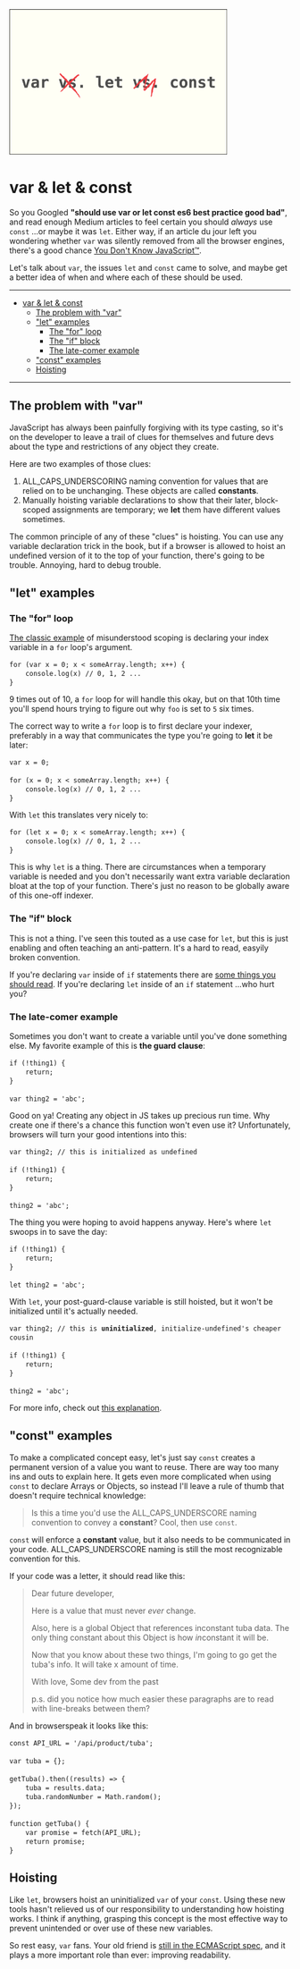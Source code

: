 
<img src="../_images/var-let-const/cover.png" alt="var vs. let vs. const" title="var vs. let vs. const" height="260px"/>

# var & let & const

So you Googled **"should use var or let const es6 best practice good bad"**, and read enough Medium articles to feel certain you should *always* use `const` ...or maybe it was `let`. Either way, if an article du jour left you wondering whether `var` was silently removed from all the browser engines, there's a good chance [You Don't Know JavaScript&trade;](https://github.com/getify/You-Dont-Know-JS/blob/master/scope%20%26%20closures/ch3.md#review-tldr).

Let's talk about `var`, the issues `let` and `const` came to solve, and maybe get a better idea of when and where each of these should be used.

* * *

<!-- MarkdownTOC -->

- [var & let & const](#var--let--const)
  - [The problem with "var"](#the-problem-with-%22var%22)
  - ["let" examples](#%22let%22-examples)
    - [The "for" loop](#the-%22for%22-loop)
    - [The "if" block](#the-%22if%22-block)
    - [The late-comer example](#the-late-comer-example)
  - ["const" examples](#%22const%22-examples)
  - [Hoisting](#hoisting)

<!-- /MarkdownTOC -->

* * *

<a name="the-problem-with-var"></a>
## The problem with "var"

JavaScript has always been painfully forgiving with its type casting, so it's on the developer to leave a trail of clues for themselves and future devs about the type and restrictions of any object they create.

Here are two examples of those clues:

1. ALL_CAPS_UNDERSCORING naming convention for values that are relied on to be unchanging. These objects are called **constants**.
2. Manually hoisting variable declarations to show that their later, block-scoped assignments are temporary; we **let** them have different values sometimes.

The common principle of any of these "clues" is hoisting. You can use any variable declaration trick in the book, but if a browser is allowed to hoist an undefined version of it to the top of your function, there's going to be trouble. Annoying, hard to debug trouble.

<a name="let-examples"></a>
## "let" examples

<a name="the-for-loop"></a>
### The "for" loop

[The classic example](https://github.com/getify/You-Dont-Know-JS/blob/master/scope%20%26%20closures/ch5.md#loops--closure) of misunderstood scoping is declaring your index variable in a `for` loop's argument.

    for (var x = 0; x < someArray.length; x++) {
        console.log(x) // 0, 1, 2 ...
    }

9 times out of 10, a `for` loop for will handle this okay, but on that 10th time you'll spend hours trying to figure out why `foo` is set to `5` six times.

The correct way to write a `for` loop is to first declare your indexer, preferably in a way that communicates the type you're going to **let** it be later:

    var x = 0;

    for (x = 0; x < someArray.length; x++) {
        console.log(x) // 0, 1, 2 ...
    }

With `let` this translates very nicely to:

    for (let x = 0; x < someArray.length; x++) {
        console.log(x) // 0, 1, 2 ...
    }

This is why `let` is a thing. There are circumstances when a temporary variable is needed and you don't necessarily want extra variable declaration bloat at the top of your function. There's just no reason to be globally aware of this one-off indexer.

<a name="the-if-block"></a>
### The "if" block

This is not a thing. I've seen this touted as a use case for `let`, but this is just enabling and often teaching an anti-pattern. It's a hard to read, easyily broken convention.

If you're declaring `var` inside of `if` statements there are [some things you should read](https://github.com/getify/You-Dont-Know-JS). If you're declaring `let` inside of an `if` statement ...who hurt you?

<a name="the-late-comer-example"></a>
### The late-comer example

Sometimes you don't want to create a variable until you've done something else. My favorite example of this is **the guard clause**:

    if (!thing1) {
        return;
    }

    var thing2 = 'abc';

Good on ya! Creating any object in JS takes up precious run time. Why create one if there's a chance this function won't even use it? Unfortunately, browsers will turn your good intentions into this:

    var thing2; // this is initialized as undefined

    if (!thing1) {
        return;
    }

    thing2 = 'abc';

The thing you were hoping to avoid happens anyway. Here's where `let` swoops in to save the day:

    if (!thing1) {
        return;
    }

    let thing2 = 'abc';

With `let`, your post-guard-clause variable is still hoisted, but it won't be initialized until it's actually needed.

<pre><code>var thing2; // this is <b>uninitialized</b>, initialize-undefined's cheaper cousin

if (!thing1) {
    return;
}

thing2 = 'abc';</code></pre>

For more info, check out [this explanation](https://github.com/getify/You-Dont-Know-JS/issues/1132#issuecomment-325695891).

<a name="const-examples"></a>
## "const" examples

To make a complicated concept easy, let's just say `const` creates a permanent version of a value you want to reuse. There are way too many ins and outs to explain here. It gets even more complicated when using `const` to declare Arrays or Objects, so instead I'll leave a rule of thumb that doesn't require technical knowledge:

> Is this a time you'd use the ALL_CAPS_UNDERSCORE naming convention to convey a **constant**? Cool, then use `const`.

`const` will enforce a **constant** value, but it also needs to be communicated in your code. ALL_CAPS_UNDERSCORE naming is still the most recognizable convention for this.

If your code was a letter, it should read like this:

> Dear future developer,
> 
> Here is a value that must never *ever* change.
> 
> Also, here is a global Object that references inconstant tuba data. The only thing constant about this Object is how *in*constant it will be.
> 
> Now that you know about these two things, I'm going to go get the tuba's info. It will take x amount of time.
> 
> With love,
> Some dev from the past
> 
> p.s. did you notice how much easier these paragraphs are to read with line-breaks between them?

And in browserspeak it looks like this:

    const API_URL = '/api/product/tuba';

    var tuba = {};

    getTuba().then((results) => {
        tuba = results.data;
        tuba.randomNumber = Math.random();
    });

    function getTuba() {
        var promise = fetch(API_URL);
        return promise;
    }

<a name="hoisting"></a>
## Hoisting

Like `let`, browsers hoist an uninitialized `var` of your `const`. Using these new tools hasn't relieved us of our responsibility to understanding how hoisting works. I think if anything, grasping this concept is the most effective way to prevent unintended or over use of these new variables.

So rest easy, `var` fans. Your old friend is [still in the ECMAScript spec](https://www.ecma-international.org/ecma-262/6.0/#sec-variable-statement), and it plays a more important role than ever: improving readability.
